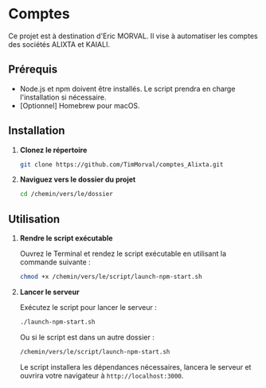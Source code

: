 # Comptes

Ce projet est à destination d'Eric MORVAL. Il vise à automatiser les comptes des sociétés ALIXTA et KAIALI.

## Prérequis

- Node.js et npm doivent être installés. Le script prendra en charge l'installation si nécessaire.
- [Optionnel] Homebrew pour macOS.

## Installation

1. **Clonez le répertoire**

   ```bash
   git clone https://github.com/TimMorval/comptes_Alixta.git
   ```

2. **Naviguez vers le dossier du projet**

   ```bash
   cd /chemin/vers/le/dossier
   ```

## Utilisation

1. **Rendre le script exécutable**

   Ouvrez le Terminal et rendez le script exécutable en utilisant la commande suivante :

   ```bash
   chmod +x /chemin/vers/le/script/launch-npm-start.sh
   ```

2. **Lancer le serveur**

   Exécutez le script pour lancer le serveur :

   ```bash
   ./launch-npm-start.sh
   ```

   Ou si le script est dans un autre dossier :

   ```bash
   /chemin/vers/le/script/launch-npm-start.sh
   ```

   Le script installera les dépendances nécessaires, lancera le serveur et ouvrira votre navigateur à `http://localhost:3000`.
